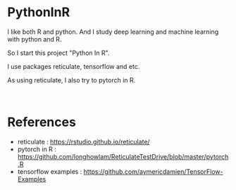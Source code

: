 # PythonInR

I like both R and python.
And I study deep learning and machine learning with python and R.

So I start this project "Python In R".

I use packages reticulate, tensorflow and etc.

As using reticulate, I also try to pytorch in R.

<br>

# References

 * reticulate : https://rstudio.github.io/reticulate/
 * pytorch in R : https://github.com/longhowlam/ReticulateTestDrive/blob/master/pytorch.R
 * tensorflow examples : https://github.com/aymericdamien/TensorFlow-Examples